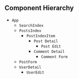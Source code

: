 ## Component Hierarchy

* `App`
  * `SearchIndex`
  * `PostsIndex`
    * `PostIndexItem`
      * `Post Detail`
        * `Post Edit`
      * `Comment Detail`
        * `Comment Form` 
  * `PostForm`
  * `UserDetail`
    * `UserEdit`

